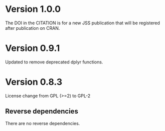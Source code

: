 # Version 1.0.0

The DOI in the CITATION is for a new JSS publication that will be registered after publication on CRAN.

# Version 0.9.1

Updated to remove deprecated dplyr functions. 

# Version 0.8.3

License change from GPL (>=2) to GPL-2

## Reverse dependencies

There are no reverse dependencies.
